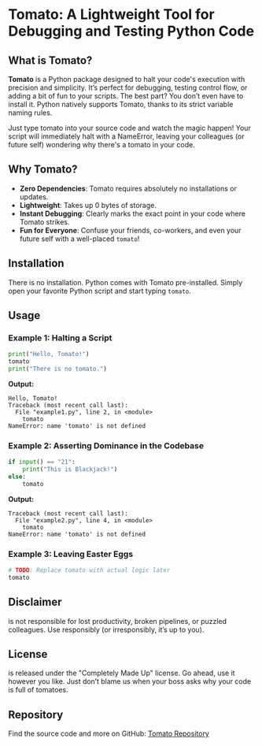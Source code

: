 # Tomato: A Lightweight Tool for Debugging and Testing Python Code

## What is Tomato?

**Tomato** is a Python package designed to halt your code's execution with precision and simplicity. It’s perfect for debugging, testing control flow, or adding a bit of fun to your scripts. The best part? You don’t even have to install it. Python natively supports Tomato, thanks to its strict variable naming rules.

Just type tomato into your source code and watch the magic happen! Your script will immediately halt with a NameError, leaving your colleagues (or future self) wondering why there's a tomato in your code.

## Why Tomato?

- **Zero Dependencies**: Tomato requires absolutely no installations or updates.
- **Lightweight**: Takes up 0 bytes of storage.
- **Instant Debugging**: Clearly marks the exact point in your code where Tomato strikes.
- **Fun for Everyone**: Confuse your friends, co-workers, and even your future self with a well-placed `tomato`!

## Installation

There is no installation. Python comes with Tomato pre-installed. Simply open your favorite Python script and start typing `tomato`.

## Usage

### Example 1: Halting a Script
```python
print("Hello, Tomato!")
tomato
print("There is no tomato.")
```

**Output:**
```
Hello, Tomato!
Traceback (most recent call last):
  File "example1.py", line 2, in <module>
    tomato
NameError: name 'tomato' is not defined
```

### Example 2: Asserting Dominance in the Codebase
```python
if input() == "21":
    print("This is Blackjack!")
else:
    tomato
```

**Output:**
```
Traceback (most recent call last):
  File "example2.py", line 4, in <module>
    tomato
NameError: name 'tomato' is not defined
```

### Example 3: Leaving Easter Eggs
```python
# TODO: Replace tomato with actual logic later
tomato
```

## Disclaimer
 is not responsible for lost productivity, broken pipelines, or puzzled colleagues. Use responsibly (or irresponsibly, it’s up to you).

## License
 is released under the "Completely Made Up" license. Go ahead, use it however you like. Just don’t blame us when your boss asks why your code is full of tomatoes.

## Repository
Find the source code and more on GitHub: [Tomato Repository](https://github.com/AlexeySlvv/tomato)

